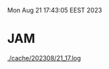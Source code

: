 Mon Aug 21 17:43:05 EEST 2023
# JAM
<a href='./cache/202308/21_17.log'>./cache/202308/21_17.log</a>
